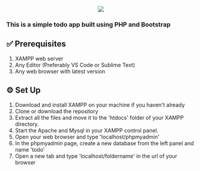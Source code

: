 <p align="center">
  <img src="https://capsule-render.vercel.app/api?text=PHP%20TODO&animation=fadeIn&type=soft&color=gradient&height=150"/>
</p>

### This is a simple todo app built using PHP and Bootstrap

## ✅ Prerequisites
1. XAMPP web server
2. Any Editor (Preferably VS Code or Sublime Text)
3. Any web browser with latest version

## ⚙️ Set Up
1. Download and install XAMPP on your machine if you haven't already
2. Clone or download the repository
3. Extract all the files and move it to the 'htdocs' folder of your XAMPP directory.
4. Start the Apache and Mysql in your XAMPP control panel.
5. Open your web browser and type 'localhost/phpmyadmin'
6. In the phpmyadmin page, create a new database from the left panel and name 'todo'
7. Open a new tab and type 'localhost/foldername' in the url of your browser
